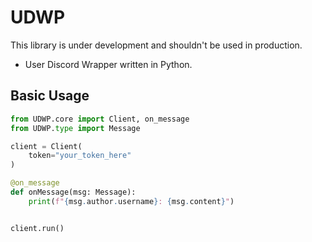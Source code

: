 # UDWP	
This library is under development and shouldn't be used in production.	
- User Discord Wrapper written in Python.	

## Basic Usage	

```py	
from UDWP.core import Client, on_message	
from UDWP.type import Message	

client = Client(	
    token="your_token_here"	
)	

@on_message	
def onMessage(msg: Message):	
    print(f"{msg.author.username}: {msg.content}")	


client.run()	
```	
